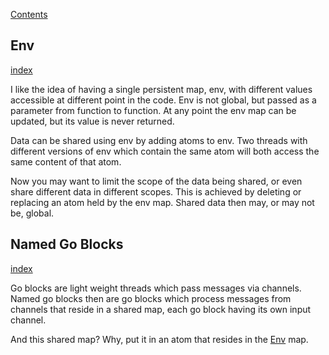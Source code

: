 [Contents](../../Contents.md)

## Env
[index](../../Topics/Env.md)

I like the idea of having a single persistent map, env, with different values accessible at different point in the code. Env is not global, but passed as a parameter from function to function. At any point the env map can be updated, but its value is never returned.

Data can be shared using env by adding atoms to env. Two threads with different versions of env which contain the same atom will both access the same content of that atom.

Now you may want to limit the scope of the data being shared, or even share different data in different scopes. This is achieved by deleting or replacing an atom held by the env map. Shared data then may, or may not be, global.

## Named Go Blocks
[index](../../Dropped%20Topics/Named%20Go%20Blocks.md)

Go blocks are light weight threads which pass messages via channels. Named go blocks then are go blocks which process messages from channels that reside in a shared map, each go block having its own input channel.

And this shared map? Why, put it in an atom that resides in the [Env](../../Topics/Env.md) map.